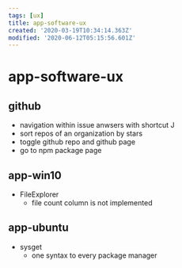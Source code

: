 ```yaml
---
tags: [ux]
title: app-software-ux
created: '2020-03-19T10:34:14.363Z'
modified: '2020-06-12T05:15:56.601Z'
---
```


# app-software-ux


## github
- navigation within issue anwsers with shortcut J
- sort repos of an organization by stars
- toggle github repo and github page
- go to npm package page

## app-win10
- FileExplorer
    - file count column is not implemented


## app-ubuntu
- sysget
    - one syntax to every package manager
